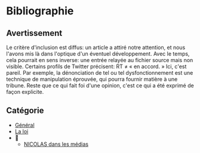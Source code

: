 # Bibliographie

## Avertissement

Le critère d'inclusion est diffus: un article a attiré notre attention, et nous l'avons mis là dans l'optique d'un éventuel développement. Avec le temps, cela pourrait en sens inverse: une entrée relayée au fichier source mais non visible. Certains profils de Twitter précisent: RT ≠ « en accord. » Ici, c'est pareil. Par exemple, la dénonciation de tel ou tel dysfonctionnement est une technique de manipulation éprouvée, qui pourra fournir matière à une tribune. Reste que ce qui fait foi d'une opinion, c'est ce qui a été exprimé de façon explicite.

## Catégorie
* [Général](./bib-gen.md)
* [La loi](./bib-loi.md)
* 📁
    * [NICOLAS dans les médias](./nicolas-medias.md)

